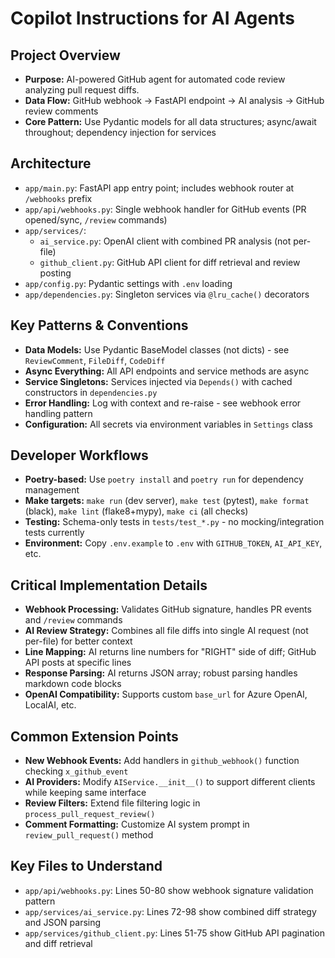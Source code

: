 # Copilot Instructions for AI Agents

## Project Overview
- **Purpose:** AI-powered GitHub agent for automated code review analyzing pull request diffs.
- **Data Flow:** GitHub webhook → FastAPI endpoint → AI analysis → GitHub review comments
- **Core Pattern:** Use Pydantic models for all data structures; async/await throughout; dependency injection for services

## Architecture
- `app/main.py`: FastAPI app entry point; includes webhook router at `/webhooks` prefix
- `app/api/webhooks.py`: Single webhook handler for GitHub events (PR opened/sync, `/review` commands)
- `app/services/`:
  - `ai_service.py`: OpenAI client with combined PR analysis (not per-file)
  - `github_client.py`: GitHub API client for diff retrieval and review posting
- `app/config.py`: Pydantic settings with `.env` loading
- `app/dependencies.py`: Singleton services via `@lru_cache()` decorators

## Key Patterns & Conventions
- **Data Models:** Use Pydantic BaseModel classes (not dicts) - see `ReviewComment`, `FileDiff`, `CodeDiff`
- **Async Everything:** All API endpoints and service methods are async
- **Service Singletons:** Services injected via `Depends()` with cached constructors in `dependencies.py`
- **Error Handling:** Log with context and re-raise - see webhook error handling pattern
- **Configuration:** All secrets via environment variables in `Settings` class

## Developer Workflows
- **Poetry-based:** Use `poetry install` and `poetry run` for dependency management
- **Make targets:** `make run` (dev server), `make test` (pytest), `make format` (black), `make lint` (flake8+mypy), `make ci` (all checks)
- **Testing:** Schema-only tests in `tests/test_*.py` - no mocking/integration tests currently
- **Environment:** Copy `.env.example` to `.env` with `GITHUB_TOKEN`, `AI_API_KEY`, etc.

## Critical Implementation Details
- **Webhook Processing:** Validates GitHub signature, handles PR events and `/review` commands
- **AI Review Strategy:** Combines all file diffs into single AI request (not per-file) for better context
- **Line Mapping:** AI returns line numbers for "RIGHT" side of diff; GitHub API posts at specific lines
- **Response Parsing:** AI returns JSON array; robust parsing handles markdown code blocks
- **OpenAI Compatibility:** Supports custom `base_url` for Azure OpenAI, LocalAI, etc.

## Common Extension Points
- **New Webhook Events:** Add handlers in `github_webhook()` function checking `x_github_event`
- **AI Providers:** Modify `AIService.__init__()` to support different clients while keeping same interface
- **Review Filters:** Extend file filtering logic in `process_pull_request_review()`
- **Comment Formatting:** Customize AI system prompt in `review_pull_request()` method

## Key Files to Understand
- `app/api/webhooks.py`: Lines 50-80 show webhook signature validation pattern
- `app/services/ai_service.py`: Lines 72-98 show combined diff strategy and JSON parsing
- `app/services/github_client.py`: Lines 51-75 show GitHub API pagination and diff retrieval
